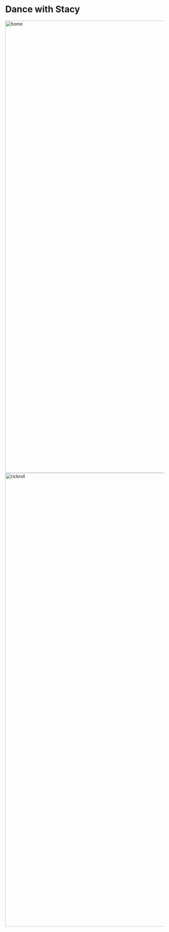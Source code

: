 # Dance with Stacy


<img width="1436" alt="home" src="https://user-images.githubusercontent.com/74306760/142405909-e510a89e-c4e1-4061-92b5-6673e611bddb.png">
<img width="1440" alt="rickroll" src="https://user-images.githubusercontent.com/74306760/142405926-d47d1395-7940-46c4-b835-082ddbcf68ce.png">
